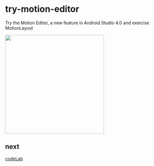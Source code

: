 # try-motion-editor
Try the Motion Editor, a new feature in Android Studio 4.0 and exercise MotionLayout

<img src="https://user-images.githubusercontent.com/25976677/88313260-3ba47c00-cd4e-11ea-8173-3ec2c79f1210.gif" width="320px">

## next
[codeLab](https://codelabs.developers.google.com/codelabs/motion-layout/#0)
